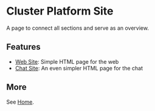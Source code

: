 # Cluster Platform Site

A page to connect all sections and serve as an overview.

## Features

- [Web Site](./src/index.md): Simple HTML page for the web
- [Chat Site](./src/index--chat.md): An even simpler HTML page for the chat

## More

See [Home](../site/src/index.md).
